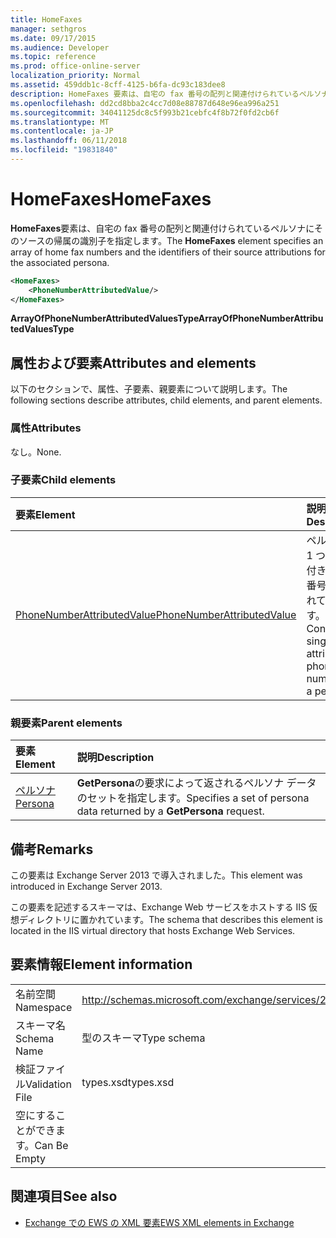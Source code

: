 ```yaml
---
title: HomeFaxes
manager: sethgros
ms.date: 09/17/2015
ms.audience: Developer
ms.topic: reference
ms.prod: office-online-server
localization_priority: Normal
ms.assetid: 459ddb1c-8cff-4125-b6fa-dc93c183dee8
description: HomeFaxes 要素は、自宅の fax 番号の配列と関連付けられているペルソナにそのソースの帰属の識別子を指定します。
ms.openlocfilehash: dd2cd8bba2c4cc7d08e88787d648e96ea996a251
ms.sourcegitcommit: 34041125dc8c5f993b21cebfc4f8b72f0fd2cb6f
ms.translationtype: MT
ms.contentlocale: ja-JP
ms.lasthandoff: 06/11/2018
ms.locfileid: "19831840"
---
```

# <a name="homefaxes"></a><span data-ttu-id="b85e9-103">HomeFaxes</span><span class="sxs-lookup"><span data-stu-id="b85e9-103">HomeFaxes</span></span>

<span data-ttu-id="b85e9-104">**HomeFaxes**要素は、自宅の fax 番号の配列と関連付けられているペルソナにそのソースの帰属の識別子を指定します。</span><span class="sxs-lookup"><span data-stu-id="b85e9-104">The **HomeFaxes** element specifies an array of home fax numbers and the identifiers of their source attributions for the associated persona.</span></span> 
  
```XML
<HomeFaxes>
    <PhoneNumberAttributedValue/>
</HomeFaxes>
```

 <span data-ttu-id="b85e9-105">**ArrayOfPhoneNumberAttributedValuesType**</span><span class="sxs-lookup"><span data-stu-id="b85e9-105">**ArrayOfPhoneNumberAttributedValuesType**</span></span>
## <a name="attributes-and-elements"></a><span data-ttu-id="b85e9-106">属性および要素</span><span class="sxs-lookup"><span data-stu-id="b85e9-106">Attributes and elements</span></span>

<span data-ttu-id="b85e9-107">以下のセクションで、属性、子要素、親要素について説明します。</span><span class="sxs-lookup"><span data-stu-id="b85e9-107">The following sections describe attributes, child elements, and parent elements.</span></span>
  
### <a name="attributes"></a><span data-ttu-id="b85e9-108">属性</span><span class="sxs-lookup"><span data-stu-id="b85e9-108">Attributes</span></span>

<span data-ttu-id="b85e9-109">なし。</span><span class="sxs-lookup"><span data-stu-id="b85e9-109">None.</span></span>
  
### <a name="child-elements"></a><span data-ttu-id="b85e9-110">子要素</span><span class="sxs-lookup"><span data-stu-id="b85e9-110">Child elements</span></span>

|<span data-ttu-id="b85e9-111">**要素**</span><span class="sxs-lookup"><span data-stu-id="b85e9-111">**Element**</span></span>|<span data-ttu-id="b85e9-112">**説明**</span><span class="sxs-lookup"><span data-stu-id="b85e9-112">**Description**</span></span>|
|:-----|:-----|
|[<span data-ttu-id="b85e9-113">PhoneNumberAttributedValue</span><span class="sxs-lookup"><span data-stu-id="b85e9-113">PhoneNumberAttributedValue</span></span>](phonenumberattributedvalue.md) <br/> |<span data-ttu-id="b85e9-114">ペルソナの 1 つの属性付きの電話番号が含まれています。</span><span class="sxs-lookup"><span data-stu-id="b85e9-114">Contains a single attributed phone number for a persona.</span></span>  <br/> |
   
### <a name="parent-elements"></a><span data-ttu-id="b85e9-115">親要素</span><span class="sxs-lookup"><span data-stu-id="b85e9-115">Parent elements</span></span>

|<span data-ttu-id="b85e9-116">**要素**</span><span class="sxs-lookup"><span data-stu-id="b85e9-116">**Element**</span></span>|<span data-ttu-id="b85e9-117">**説明**</span><span class="sxs-lookup"><span data-stu-id="b85e9-117">**Description**</span></span>|
|:-----|:-----|
|[<span data-ttu-id="b85e9-118">ペルソナ</span><span class="sxs-lookup"><span data-stu-id="b85e9-118">Persona</span></span>](persona.md) <br/> |<span data-ttu-id="b85e9-119">**GetPersona**の要求によって返されるペルソナ データのセットを指定します。</span><span class="sxs-lookup"><span data-stu-id="b85e9-119">Specifies a set of persona data returned by a **GetPersona** request.</span></span>  <br/> |
   
## <a name="remarks"></a><span data-ttu-id="b85e9-120">備考</span><span class="sxs-lookup"><span data-stu-id="b85e9-120">Remarks</span></span>

<span data-ttu-id="b85e9-121">この要素は Exchange Server 2013 で導入されました。</span><span class="sxs-lookup"><span data-stu-id="b85e9-121">This element was introduced in Exchange Server 2013.</span></span>
  
<span data-ttu-id="b85e9-122">この要素を記述するスキーマは、Exchange Web サービスをホストする IIS 仮想ディレクトリに置かれています。</span><span class="sxs-lookup"><span data-stu-id="b85e9-122">The schema that describes this element is located in the IIS virtual directory that hosts Exchange Web Services.</span></span>
  
## <a name="element-information"></a><span data-ttu-id="b85e9-123">要素情報</span><span class="sxs-lookup"><span data-stu-id="b85e9-123">Element information</span></span>

|||
|:-----|:-----|
|<span data-ttu-id="b85e9-124">名前空間</span><span class="sxs-lookup"><span data-stu-id="b85e9-124">Namespace</span></span>  <br/> |http://schemas.microsoft.com/exchange/services/2006/types  <br/> |
|<span data-ttu-id="b85e9-125">スキーマ名</span><span class="sxs-lookup"><span data-stu-id="b85e9-125">Schema Name</span></span>  <br/> |<span data-ttu-id="b85e9-126">型のスキーマ</span><span class="sxs-lookup"><span data-stu-id="b85e9-126">Type schema</span></span>  <br/> |
|<span data-ttu-id="b85e9-127">検証ファイル</span><span class="sxs-lookup"><span data-stu-id="b85e9-127">Validation File</span></span>  <br/> |<span data-ttu-id="b85e9-128">types.xsd</span><span class="sxs-lookup"><span data-stu-id="b85e9-128">types.xsd</span></span>  <br/> |
|<span data-ttu-id="b85e9-129">空にすることができます。</span><span class="sxs-lookup"><span data-stu-id="b85e9-129">Can Be Empty</span></span>  <br/> ||
   
## <a name="see-also"></a><span data-ttu-id="b85e9-130">関連項目</span><span class="sxs-lookup"><span data-stu-id="b85e9-130">See also</span></span>



- [<span data-ttu-id="b85e9-131">Exchange での EWS の XML 要素</span><span class="sxs-lookup"><span data-stu-id="b85e9-131">EWS XML elements in Exchange</span></span>](ews-xml-elements-in-exchange.md)

